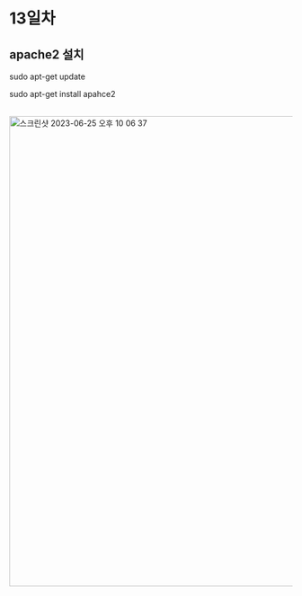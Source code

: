 <h1>13일차</h1>

<h2>apache2 설치</h2>

sudo apt-get update
</br>

sudo apt-get install apahce2 

</br>

<img width="837" alt="스크린샷 2023-06-25 오후 10 06 37" src="https://github.com/DuHyeon2/LinuxStudy/assets/83499405/7a5b8a2d-0b8f-46a8-8d75-9164975316d7">
